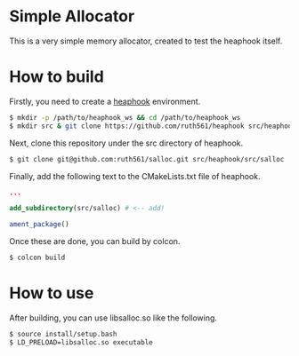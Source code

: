 # Simple Allocator

This is a very simple memory allocator, created to test the heaphook itself.

# How to build
Firstly, you need to create a [heaphook](https://github.com/ruth561/heaphook) environment.
```bash
$ mkdir -p /path/to/heaphook_ws && cd /path/to/heaphook_ws
$ mkdir src & git clone https://github.com/ruth561/heaphook src/heaphook
```
Next, clone this repository under the src directory of heaphook.
```bash
$ git clone git@github.com:ruth561/salloc.git src/heaphook/src/salloc
```
Finally, add the following text to the CMakeLists.txt file of heaphook.
```cmake
...

add_subdirectory(src/salloc) # <-- add!

ament_package()
```
Once these are done, you can build by colcon.
```bash
$ colcon build
```

# How to use
After building, you can use libsalloc.so like the following.
```bash
$ source install/setup.bash
$ LD_PRELOAD=libsalloc.so executable
```